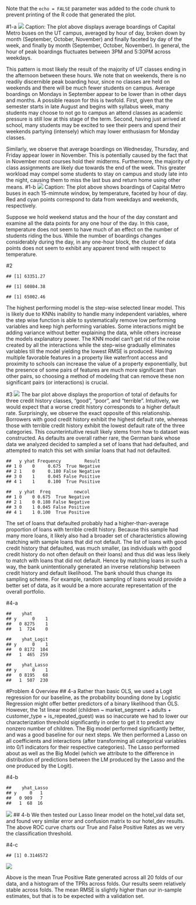 Note that the `echo = FALSE` parameter was added to the code chunk to
prevent printing of the R code that generated the plot.

\#1-a ![](BowKad_DM2_files/figure-markdown_strict/#1-a-1.png) Caption:
The plot above displays average boardings of Capital Metro buses on the
UT campus, averaged by hour of day, broken down by month (September,
October, November) and finally faceted by day of the week, and finally
by month (September, October, November). In general, the hour of peak
boardings fluctuates between 3PM and 5:30PM across weekdays.

This pattern is most likely the result of the majority of UT classes
ending in the afternoon between these hours. We note that on weekends,
there is no readily discernible peak boarding hour, since no classes are
held on weekends and there will be much fewer students on campus.
Average boardings on Mondays in September appear to be lower than in
other days and months. A possible reason for this is twofold. First,
given that the semester starts in late August and begins with syllabus
week, many students may choose to not go to campus an attend classes as
academic pressure is still low at this stage of the term. Second, having
just arrived at school, many students may be excited to see their peers
and spend their weekends partying (intensely) which may lower enthusiasm
for Monday classes.

Similarly, we observe that average boardings on Wednesday, Thursday, and
Friday appear lower in November. This is potentially caused by the fact
that in November most courses hold their midterms. Furthermore, the
majority of class assignments are likely due towards the end of the
week. This greater workload may compel some students to stay on campus
and study late into the night, causing them to miss the last bus and
return home using other means. \#1-b
![](BowKad_DM2_files/figure-markdown_strict/#1-b-1.png) Caption: The
plot above shows boardings of Capital Metro buses in each 15-mimnute
window, by temperature, faceted by hour of day. Red and cyan points
correspond to data from weekdays and weekends, respectively.

Suppose we hold weekend status and the hour of the day constant and
examine all the data points for any one hour of the day. In this case,
temperature does not seem to have much of an effect on the number of
students riding the bus. While the number of boardings changes
considerably during the day, in any one-hour block, the cluster of data
points does not seem to exhibit any apparent trend with respect to
temperature.

\#2

    ## [1] 63351.27

    ## [1] 60804.38

    ## [1] 65002.46

The highest performing model is the step-wise selected linear model.
This is likely due to KNNs inability to handle many independent
variables, where the step wise function is able to systematically remove
low performing variables and keep high performing variables. Some
interactions might be adding variance without better explaining the
data, while others increase the models explanatory power. The KNN model
can’t get rid of the noise created by all the interactions while the
step-wise gradually eliminates variables till the model yielding the
lowest RMSE is produced. Having multiple favorable features in a
property like waterfront access and proximity to schools can increase
the value of a property exponentially, but the presence of some pairs of
features are much more significant than other pairs, so choosing a
method of modeling that can remove these non significant pairs (or
interactions) is crucial.

\#3 ![](BowKad_DM2_files/figure-markdown_strict/#3-1.png) The bar plot
above displays the proportion of total of defaults for three credit
history classes, “good”, “poor”, and “terrible”. Intuitively, we would
expect that a worse credit history corresponds to a higher default rate.
Surprisingly, we observe the exact opposite of this relationship.
Borrowers with good credit history exhibit the highest default rate,
whereas those with terrible credit history exhibit the lowest default
rate of the three categories. This counterintuitive result likely stems
from how to dataset was constructed. As defaults are overall rather
rare, the German bank whose data we analyzed decided to sampled a set of
loans that had defaulted, and attempted to match this set with similar
loans that had not defaulted.

    ##   y yhat Frequency         Result
    ## 1 0    0     0.675  True Negative
    ## 2 1    0     0.180 False Negative
    ## 3 0    1     0.045 False Positive
    ## 4 1    1     0.100  True Positive

    ##   y yhat  Freq         newcol
    ## 1 0    0 0.675  True Negative
    ## 2 1    0 0.180 False Negative
    ## 3 0    1 0.045 False Positive
    ## 4 1    1 0.100  True Positive

The set of loans that defaulted probably had a higher-than-average
proportion of loans with terrible credit history. Because this sample
had many more loans, it likely also had a broader set of characteristics
allowing matching with sample loans that did not default. The list of
loans with good credit history that defaulted, was much smaller, (as
individuals with good credit history do not often default on their
loans) and thus did was less likely to match with loans that did not
default. Hence by matching loans in such a way, the bank unintentionally
generated an inverse relationship between credit history and default
likelihood. The bank should thus change its sampling scheme. For
example, random sampling of loans would provide a better set of data, as
it would be a more accurate representation of the overall portfolio.

\#4-a

    ##    yhat
    ## y      0    1
    ##   0 8275    1
    ##   1  724    0

    ##    yhat_Logit
    ## y      0    1
    ##   0 8172  104
    ##   1  465  259

    ##    yhat_Lasso
    ## y      0    1
    ##   0 8195   68
    ##   1  507  230

\#Problem 4 Overview \#\# 4-a Rather than basic OLS, we used a Logit
regression for our baseline, as the probability bounding done by
Logistic Regression might offer better predictors of a binary likelihood
than OLS. However, the 1st linear model (children ~ market\_segment +
adults + customer\_type + is\_repeated\_guest) was so inaccurate we had
to lower our characterization threshold significantly in order to get it
to predict any nonzero number of children. The Big model performed
significantly better, and was a good baseline for our next steps. We
then performed a Lasso on all coefficients and interactions (after
transforming all categorical variables into 0/1 indicators for their
respective categories). The Lasso performed about as well as the Big
Model (which we attribute to the difference in distribution of
predictions between the LM produced by the Lasso and the one produced by
the Logit).

\#4-b

    ##    yhat_Lasso
    ## y     0   1
    ##   0 909   7
    ##   1  68  16

![](BowKad_DM2_files/figure-markdown_strict/#4-b-results-1.png) \#\# 4-b
We then tested our Lasso linear model on the hotel\_val data set, and
found very similar error and confusion matrix to our hotel\_dev results.
The above ROC curve charts our True and False Positive Rates as we very
the classification threshold.

\#4-c

    ## [1] 0.3146572

![](BowKad_DM2_files/figure-markdown_strict/#Number%204foldfinal-1.png)

Above is the mean True Positive Rate generated across all 20 folds of
our data, and a histogram of the TPRs across folds. Our results seem
relatively stable across folds. The mean RMSE is slightly higher than
our in-sample estimates, but that is to be expected with a validation
set.
